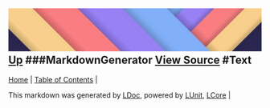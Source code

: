 ![](../Content/LDoc-banner-small.png "")
[Up](MarkdownGenerator.md)
###MarkdownGenerator
[View Source](MarkdownGenerator.md)
#Text
---

[Home](../../README.md) | [Table of Contents](../../TableOfContents.md) | 


This markdown was generated by [LDoc](https://github.com/CodeSingularity/LDoc), powered by [LUnit](https://github.com/CodeSingularity/LUnit), [LCore](https://github.com/CodeSingularity/LCore) | 

